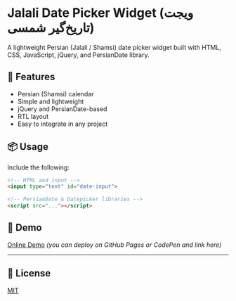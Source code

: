 # Jalali Date Picker Widget (ویجت تاریخ‌گیر شمسی)

A lightweight Persian (Jalali / Shamsi) date picker widget built with HTML, CSS, JavaScript, jQuery, and PersianDate library.

## 🌟 Features

- Persian (Shamsi) calendar
- Simple and lightweight
- jQuery and PersianDate-based
- RTL layout
- Easy to integrate in any project

## 📦 Usage

Include the following:

```html
<!-- HTML and input -->
<input type="text" id="date-input">

<!-- PersianDate & Datepicker libraries -->
<script src="..."></script>
````

## 🧪 Demo

[Online Demo](https://sobhan-srza.github.io/jalali-datepicker-widget/) *(you can deploy on GitHub Pages or CodePen and link here)*

---

## 📄 License

[MIT](./LICENSE)